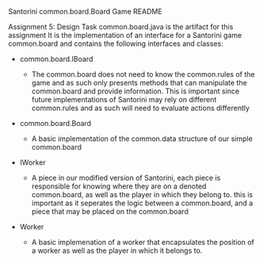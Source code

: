 Santorini common.board.Board Game README

Assignment 5: Design Task
common.board.java is the artifact for this assignment
It is the implementation of an interface for a Santorini game common.board and
contains the following interfaces and classes:

* common.board.IBoard
    * The common.board does not need to know the common.rules of the game and as such only
    presents methods that can manipulate the common.board and provide information. This is
    important since future implementations of Santorini may rely on different common.rules
    and as such will need to evaluate actions differently

* common.board.Board
    * A basic implementation of the common.data structure of our simple common.board

* IWorker
    * A piece in our modified version of Santorini, each piece is responsible for knowing
    where they are on a denoted common.board, as well as the player in which they belong to.
    this is important as it seperates the logic between a common.board, and a piece that may be placed on the common.board
* Worker
    * A basic implemenation of a worker that encapsulates the position of a worker as well as the player in which it belongs to. 

